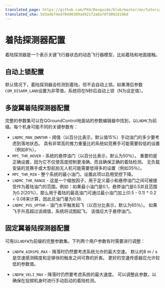 ```yaml
---
translated_page: https://github.com/PX4/Devguide/blob/master/en/tutorials/land_detector.md
translated_sha: 5d3a4b74ed78490309ad921f2a6a78fd092d196d
---
```


# 着陆探测器配置


着陆探测器是一个表示关键飞行器状态的动态飞行器模型，比如着陆和地面接触。


## 自动上锁配置


默认情况下，着陆探测器会检测到着陆，但不会自动上锁。如果滞后参数`COM_DISARM_LAND`设置为非零值，系统将在N秒后自动上锁（N为设定值）。


## 多旋翼着陆探测器配置


完整的参数集可以在QGroundControl地面站的参数编辑器中找到，以`LNDMC`为前缀。每个机身可能不同的关键参数有：

* `LNDMC_MAN_DWNTHR` - 阈值（以百分比表示，默认值15%）手动油门的多少要考虑到落地状态。 具有非常高的推力重量比的系统如竞赛手可能需要较低的设置（例如8％）。
* `MPC_THR_HOVER` - 系统的悬停油门（以百分比表示，默认为50％）。 重要的是正确设置，因为它不仅使高度控制更准确，而且确保正确的着陆检测。 无负载安装的竞赛手或大型航拍无人机可能需要低得多的设置（例如35％）。
* `MPC_THR_MIN` - 整个系统的最小油门。设置此项以启用受控下降。
* `LNDMC_THR_RANGE` - 这是一个缩放因子，用于定义最小和悬停油门之间可被接受作为着陆油门的范围。例如：如果最小油门是0.1，悬停油门是0.5并且范围为0.2\(20%\)，那么用于着陆的最高油门可通过最小油门加上\(0.5 - 0.1\) \* 0.2 = 0.08来计算，因此总油门量为0.18.
* `LNDMC_POS_UPTHR` - 油门水平触发起飞（以百分比表示，默认为65％）。 如果飞手升高超过该阈值，系统将试图起飞。 该值应大于悬停油门。



## 固定翼着陆探测器配置

可用以`LNDFW`为前缀的完整参数集。下列两个用户参数有时需要进行调整：

* `LNDFW_AIRSPD_MAX` - 降落时仍然要考虑系统允许的最大空速。 默认的8 m / s是空速感测精度和足够快的触发之间可靠的折衷。 更好的空速传感器应允许较低的参数值。

* `LNDFW_VELI_MAX` - 降落时仍然要考虑系统的最大速度。 可以调整此参数，以确保在投掷机身时进行手动启动的着陆检测。